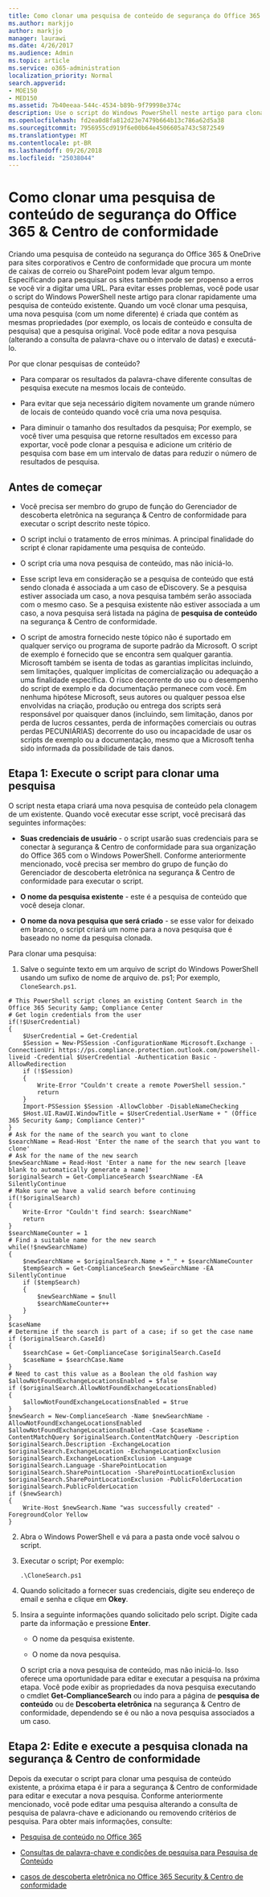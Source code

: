 ```yaml
---
title: Como clonar uma pesquisa de conteúdo de segurança do Office 365 &amp; Centro de conformidade
ms.author: markjjo
author: markjjo
manager: laurawi
ms.date: 4/26/2017
ms.audience: Admin
ms.topic: article
ms.service: o365-administration
localization_priority: Normal
search.appverid:
- MOE150
- MED150
ms.assetid: 7b40eeaa-544c-4534-b89b-9f79998e374c
description: Use o script do Windows PowerShell neste artigo para clonar rapidamente uma pesquisa de conteúdo existente na segurança &amp; pesquisa Compliane Center. Quando um você clonar uma pesquisa, uma nova pesquisa (com um novo nome) é criada que contém as mesmas propriedades que a pesquisa original. Em seguida, você pode editar a nova pesquisa (alterando a consulta de palavra-chave ou o intervalo de datas) e, em seguida, executá-lo.
ms.openlocfilehash: fd2ea0d8fa812d23e7479b664b13c786a62d5a38
ms.sourcegitcommit: 7956955cd919f6e00b64e4506605a743c5872549
ms.translationtype: MT
ms.contentlocale: pt-BR
ms.lasthandoff: 09/26/2018
ms.locfileid: "25038044"
---
```

# <a name="clone-a-content-search-in-the-office-365-security-amp-compliance-center"></a>Como clonar uma pesquisa de conteúdo de segurança do Office 365 &amp; Centro de conformidade

Criando uma pesquisa de conteúdo na segurança do Office 365 &amp; OneDrive para sites corporativos e Centro de conformidade que procura um monte de caixas de correio ou SharePoint podem levar algum tempo. Especificando para pesquisar os sites também pode ser propenso a erros se você vir a digitar uma URL. Para evitar esses problemas, você pode usar o script do Windows PowerShell neste artigo para clonar rapidamente uma pesquisa de conteúdo existente. Quando um você clonar uma pesquisa, uma nova pesquisa (com um nome diferente) é criada que contém as mesmas propriedades (por exemplo, os locais de conteúdo e consulta de pesquisa) que a pesquisa original. Você pode editar a nova pesquisa (alterando a consulta de palavra-chave ou o intervalo de datas) e executá-lo.
  
Por que clonar pesquisas de conteúdo?
  
- Para comparar os resultados da palavra-chave diferente consultas de pesquisa execute na mesmos locais de conteúdo.
    
- Para evitar que seja necessário digitem novamente um grande número de locais de conteúdo quando você cria uma nova pesquisa.
    
- Para diminuir o tamanho dos resultados da pesquisa; Por exemplo, se você tiver uma pesquisa que retorne resultados em excesso para exportar, você pode clonar a pesquisa e adicione um critério de pesquisa com base em um intervalo de datas para reduzir o número de resultados de pesquisa.
  
## <a name="before-you-begin"></a>Antes de começar

- Você precisa ser membro do grupo de função do Gerenciador de descoberta eletrônica na segurança &amp; Centro de conformidade para executar o script descrito neste tópico.
    
- O script inclui o tratamento de erros mínimas. A principal finalidade do script é clonar rapidamente uma pesquisa de conteúdo.
    
- O script cria uma nova pesquisa de conteúdo, mas não iniciá-lo.
    
- Esse script leva em consideração se a pesquisa de conteúdo que está sendo clonada é associada a um caso de eDiscovery. Se a pesquisa estiver associada um caso, a nova pesquisa também serão associada com o mesmo caso. Se a pesquisa existente não estiver associada a um caso, a nova pesquisa será listada na página de **pesquisa de conteúdo** na segurança &amp; Centro de conformidade. 
    
- O script de amostra fornecido neste tópico não é suportado em qualquer serviço ou programa de suporte padrão da Microsoft. O script de exemplo é fornecido que se encontra sem qualquer garantia. Microsoft também se isenta de todas as garantias implícitas incluindo, sem limitações, qualquer implícitas de comercialização ou adequação a uma finalidade específica. O risco decorrente do uso ou o desempenho do script de exemplo e da documentação permanece com você. Em nenhuma hipótese Microsoft, seus autores ou qualquer pessoa else envolvidas na criação, produção ou entrega dos scripts será responsável por quaisquer danos (incluindo, sem limitação, danos por perda de lucros cessantes, perda de informações comerciais ou outras perdas PECUNIÁRIAS) decorrente do uso ou incapacidade de usar os scripts de exemplo ou a documentação, mesmo que a Microsoft tenha sido informada da possibilidade de tais danos.
  
## <a name="step-1-run-the-script-to-clone-a-search"></a>Etapa 1: Execute o script para clonar uma pesquisa

O script nesta etapa criará uma nova pesquisa de conteúdo pela clonagem de um existente. Quando você executar esse script, você precisará das seguintes informações:
  
- **Suas credenciais de usuário** - o script usarão suas credenciais para se conectar à segurança &amp; Centro de conformidade para sua organização do Office 365 com o Windows PowerShell. Conforme anteriormente mencionado, você precisa ser membro do grupo de função do Gerenciador de descoberta eletrônica na segurança &amp; Centro de conformidade para executar o script. 
    
- **O nome da pesquisa existente** - este é a pesquisa de conteúdo que você deseja clonar. 
    
- **O nome da nova pesquisa que será criado** - se esse valor for deixado em branco, o script criará um nome para a nova pesquisa que é baseado no nome da pesquisa clonada. 
    
Para clonar uma pesquisa:
  
1. Salve o seguinte texto em um arquivo de script do Windows PowerShell usando um sufixo de nome de arquivo de. ps1; Por exemplo, `CloneSearch.ps1`.
    
  ```
  # This PowerShell script clones an existing Content Search in the Office 365 Security &amp; Compliance Center
  # Get login credentials from the user
  if(!$UserCredential)
  {
      $UserCredential = Get-Credential
      $Session = New-PSSession -ConfigurationName Microsoft.Exchange -ConnectionUri https://ps.compliance.protection.outlook.com/powershell-liveid -Credential $UserCredential -Authentication Basic -AllowRedirection
      if (!$Session)
      {
          Write-Error "Couldn't create a remote PowerShell session."
          return
      }
      Import-PSSession $Session -AllowClobber -DisableNameChecking
      $Host.UI.RawUI.WindowTitle = $UserCredential.UserName + " (Office 365 Security &amp; Compliance Center)"
  }
  # Ask for the name of the search you want to clone
  $searchName = Read-Host 'Enter the name of the search that you want to clone'
  # Ask for the name of the new search
  $newSearchName = Read-Host 'Enter a name for the new search [leave blank to automatically generate a name]'
  $originalSearch = Get-ComplianceSearch $searchName -EA SilentlyContinue
  # Make sure we have a valid search before continuing
  if(!$originalSearch)
  {
      Write-Error "Couldn't find search: $searchName"
      return
  }
  $searchNameCounter = 1
  # Find a suitable name for the new search
  while(!$newSearchName)
  {
      $newSearchName = $originalSearch.Name + "_" + $searchNameCounter
      $tempSearch = Get-ComplianceSearch $newSearchName -EA SilentlyContinue
      if ($tempSearch)
      {
          $newSearchName = $null
          $searchNameCounter++
      }
  }
  $caseName
  # Determine if the search is part of a case; if so get the case name
  if ($originalSearch.CaseId)
  {
      $searchCase = Get-ComplianceCase $originalSearch.CaseId
      $caseName = $searchCase.Name
  }
  # Need to cast this value as a Boolean the old fashion way
  $allowNotFoundExchangeLocationsEnabled = $false
  if ($originalSearch.AllowNotFoundExchangeLocationsEnabled)
  {
      $allowNotFoundExchangeLocationsEnabled = $true
  }
  $newSearch = New-ComplianceSearch -Name $newSearchName -AllowNotFoundExchangeLocationsEnabled $allowNotFoundExchangeLocationsEnabled -Case $caseName -ContentMatchQuery $originalSearch.ContentMatchQuery -Description $originalSearch.Description -ExchangeLocation $originalSearch.ExchangeLocation -ExchangeLocationExclusion $originalSearch.ExchangeLocationExclusion -Language $originalSearch.Language -SharePointLocation $originalSearch.SharePointLocation -SharePointLocationExclusion $originalSearch.SharePointLocationExclusion -PublicFolderLocation $originalSearch.PublicFolderLocation
  if ($newSearch)
  {
      Write-Host $newSearch.Name "was successfully created" -ForegroundColor Yellow
  }
  ```

2. Abra o Windows PowerShell e vá para a pasta onde você salvou o script.
    
3. Executar o script; Por exemplo:
    
    ```
    .\CloneSearch.ps1
    ```

4. Quando solicitado a fornecer suas credenciais, digite seu endereço de email e senha e clique em **Okey**.
    
5. Insira a seguinte informações quando solicitado pelo script. Digite cada parte da informação e pressione **Enter**.
    
    - O nome da pesquisa existente.
    
    - O nome da nova pesquisa.
    
    O script cria a nova pesquisa de conteúdo, mas não iniciá-lo. Isso oferece uma oportunidade para editar e executar a pesquisa na próxima etapa. Você pode exibir as propriedades da nova pesquisa executando o cmdlet **Get-ComplianceSearch** ou indo para a página de **pesquisa de conteúdo** ou de **Descoberta eletrônica** na segurança &amp; Centro de conformidade, dependendo se é ou não a nova pesquisa associados a um caso. 
  
## <a name="step-2-edit-and-run-the-cloned-search-in-the-security-amp-compliance-center"></a>Etapa 2: Edite e execute a pesquisa clonada na segurança &amp; Centro de conformidade

Depois da executar o script para clonar uma pesquisa de conteúdo existente, a próxima etapa é ir para a segurança &amp; Centro de conformidade para editar e executar a nova pesquisa. Conforme anteriormente mencionado, você pode editar uma pesquisa alterando a consulta de pesquisa de palavra-chave e adicionando ou removendo critérios de pesquisa. Para obter mais informações, consulte:
  
- [Pesquisa de conteúdo no Office 365](content-search.md)
    
- [Consultas de palavra-chave e condições de pesquisa para Pesquisa de Conteúdo](keyword-queries-and-search-conditions.md)
    
- [casos de descoberta eletrônica no Office 365 Security &amp; Centro de conformidade](ediscovery-cases.md)
